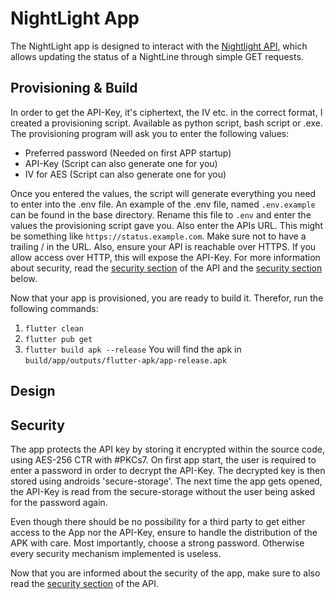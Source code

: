 # NightLight App

The NightLight app is designed to interact with the [Nightlight API](https://github.com/inflac/NightLight),
which allows updating the status of a NightLine through simple GET requests.

## Provisioning & Build
In order to get the API-Key, it's ciphertext, the IV etc. in the correct format, I created a
provisioning script. Available as python script, bash script or .exe. The provisioning program
will ask you to enter the following values:
* Preferred password (Needed on first APP startup)
* API-Key (Script can also generate one for you)
* IV for AES (Script can also generate one for you)

Once you entered the values, the script will generate everything you need to enter into the .env file.
An example of the .env file, named `.env.example` can be found in the base directory. Rename this
file to `.env` and enter the values the provisioning script gave you. Also enter the APIs URL.
This might be something like `https://status.example.com`. Make sure not to have a trailing / in the URL.
Also, ensure your API is reachable over HTTPS. If you allow access over HTTP, this will expose the API-Key.
For more information about security, read the [security section](https://github.com/inflac/NightLight#security-notes) of
the API and the [security section](#security) below.

Now that your app is provisioned, you are ready to build it. Therefor, run the following commands:
1. `flutter clean`
2. `flutter pub get`
3. `flutter build apk --release`
You will find the apk in `build/app/outputs/flutter-apk/app-release.apk`

## Design

## Security
The app protects the API key by storing it encrypted within the source code, using AES-256 CTR with #PKCs7.
On first app start, the user is required to enter a password in order to decrypt the API-Key.
The decrypted key is then stored using androids 'secure-storage'. The next time the app gets opened,
the API-Key is read from the secure-storage without the user being asked for the password again.

Even though there should be no possibility for a third party to get either access to the App nor the API-Key,
ensure to handle the distribution of the APK with care. Most importantly, choose a strong password. Otherwise
every security mechanism implemented is useless.

Now that you are informed about the security of the app, make sure to also read the [security section](https://github.com/inflac/NightLight#security-notes) of the API.

